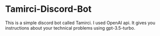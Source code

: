# Tamirci-Discord-Bot
This is a simple discord bot called Tamirci. I used OpenAI api. It gives you instructions about your technical problems using gpt-3.5-turbo.

